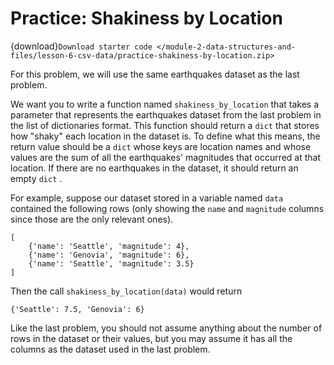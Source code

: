 # <i class="fas fa-laptop"></i> Practice: Shakiness by Location

{download}`Download starter code </module-2-data-structures-and-files/lesson-6-csv-data/practice-shakiness-by-location.zip>`

For this problem, we will use the same earthquakes dataset as the last problem.

We want you to write a function named `shakiness_by_location` that takes a parameter that represents the earthquakes dataset from the last problem in the list of dictionaries format. This function should return a `dict` that stores how "shaky" each location in the dataset is. To define what this means, the return value should be a `dict` whose keys are location names and whose values are the sum of all the earthquakes' magnitudes that occurred at that location. If there are no earthquakes in the dataset, it should return an empty `dict` .

For example, suppose our dataset stored in a variable named `data` contained the following rows (only showing the `name` and `magnitude` columns since those are the only relevant ones).

```text
[
    {'name': 'Seattle', 'magnitude': 4},
    {'name': 'Genovia', 'magnitude': 6},
    {'name': 'Seattle', 'magnitude': 3.5}
]
```

Then the call `shakiness_by_location(data)` would return

```text
{'Seattle': 7.5, 'Genovia': 6}

```

Like the last problem, you should not assume anything about the number of rows in the dataset or their values, but you may assume it has all the columns as the dataset used in the last problem.
